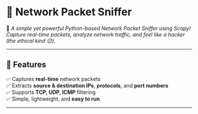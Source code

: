 # 📡 Network Packet Sniffer

🚀 *A simple yet powerful Python-based Network Packet Sniffer using Scapy! Capture real-time packets, analyze network traffic, and feel like a hacker (the ethical kind 😉).*

---

## 📌 Features
✅ Captures **real-time** network packets  
✅ Extracts **source & destination IPs**, **protocols**, and **port numbers**  
✅ Supports **TCP, UDP, ICMP** filtering  
✅ Simple, lightweight, and **easy to run**  

---


